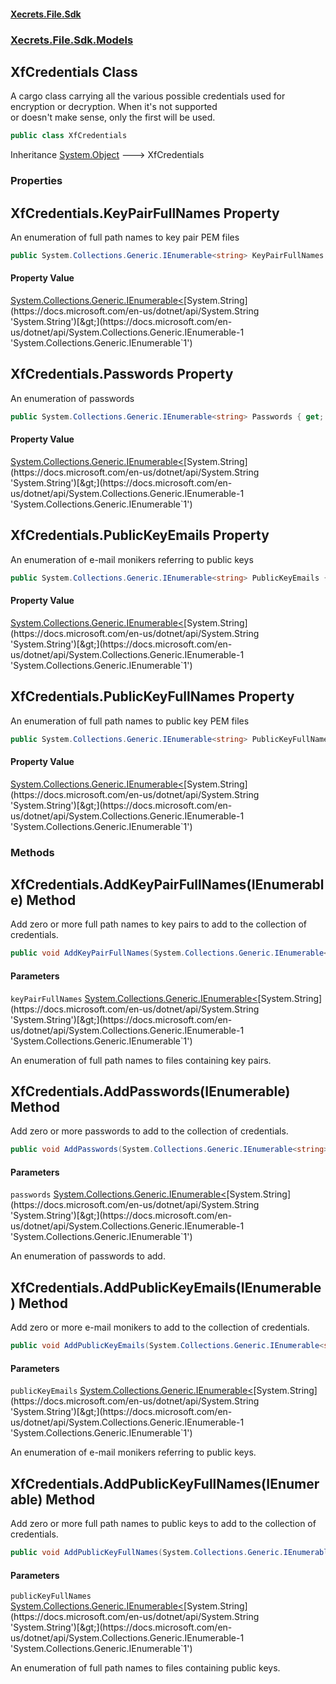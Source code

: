 #### [Xecrets.File.Sdk](index.md 'index')
### [Xecrets.File.Sdk.Models](Xecrets.File.Sdk.Models.md 'Xecrets.File.Sdk.Models')

## XfCredentials Class

A cargo class carrying all the various possible credentials used for encryption or decryption. When it's not supported  
or doesn't make sense, only the first will be used.

```csharp
public class XfCredentials
```

Inheritance [System.Object](https://docs.microsoft.com/en-us/dotnet/api/System.Object 'System.Object') &#129106; XfCredentials
### Properties

<a name='Xecrets.File.Sdk.Models.XfCredentials.KeyPairFullNames'></a>

## XfCredentials.KeyPairFullNames Property

An enumeration of full path names to key pair PEM files

```csharp
public System.Collections.Generic.IEnumerable<string> KeyPairFullNames { get; }
```

#### Property Value
[System.Collections.Generic.IEnumerable&lt;](https://docs.microsoft.com/en-us/dotnet/api/System.Collections.Generic.IEnumerable-1 'System.Collections.Generic.IEnumerable`1')[System.String](https://docs.microsoft.com/en-us/dotnet/api/System.String 'System.String')[&gt;](https://docs.microsoft.com/en-us/dotnet/api/System.Collections.Generic.IEnumerable-1 'System.Collections.Generic.IEnumerable`1')

<a name='Xecrets.File.Sdk.Models.XfCredentials.Passwords'></a>

## XfCredentials.Passwords Property

An enumeration of passwords

```csharp
public System.Collections.Generic.IEnumerable<string> Passwords { get; }
```

#### Property Value
[System.Collections.Generic.IEnumerable&lt;](https://docs.microsoft.com/en-us/dotnet/api/System.Collections.Generic.IEnumerable-1 'System.Collections.Generic.IEnumerable`1')[System.String](https://docs.microsoft.com/en-us/dotnet/api/System.String 'System.String')[&gt;](https://docs.microsoft.com/en-us/dotnet/api/System.Collections.Generic.IEnumerable-1 'System.Collections.Generic.IEnumerable`1')

<a name='Xecrets.File.Sdk.Models.XfCredentials.PublicKeyEmails'></a>

## XfCredentials.PublicKeyEmails Property

An enumeration of e-mail monikers referring to public keys

```csharp
public System.Collections.Generic.IEnumerable<string> PublicKeyEmails { get; }
```

#### Property Value
[System.Collections.Generic.IEnumerable&lt;](https://docs.microsoft.com/en-us/dotnet/api/System.Collections.Generic.IEnumerable-1 'System.Collections.Generic.IEnumerable`1')[System.String](https://docs.microsoft.com/en-us/dotnet/api/System.String 'System.String')[&gt;](https://docs.microsoft.com/en-us/dotnet/api/System.Collections.Generic.IEnumerable-1 'System.Collections.Generic.IEnumerable`1')

<a name='Xecrets.File.Sdk.Models.XfCredentials.PublicKeyFullNames'></a>

## XfCredentials.PublicKeyFullNames Property

An enumeration of full path names to public key PEM files

```csharp
public System.Collections.Generic.IEnumerable<string> PublicKeyFullNames { get; }
```

#### Property Value
[System.Collections.Generic.IEnumerable&lt;](https://docs.microsoft.com/en-us/dotnet/api/System.Collections.Generic.IEnumerable-1 'System.Collections.Generic.IEnumerable`1')[System.String](https://docs.microsoft.com/en-us/dotnet/api/System.String 'System.String')[&gt;](https://docs.microsoft.com/en-us/dotnet/api/System.Collections.Generic.IEnumerable-1 'System.Collections.Generic.IEnumerable`1')
### Methods

<a name='Xecrets.File.Sdk.Models.XfCredentials.AddKeyPairFullNames(System.Collections.Generic.IEnumerable_string_)'></a>

## XfCredentials.AddKeyPairFullNames(IEnumerable<string>) Method

Add zero or more full path names to key pairs to add to the collection of credentials.

```csharp
public void AddKeyPairFullNames(System.Collections.Generic.IEnumerable<string> keyPairFullNames);
```
#### Parameters

<a name='Xecrets.File.Sdk.Models.XfCredentials.AddKeyPairFullNames(System.Collections.Generic.IEnumerable_string_).keyPairFullNames'></a>

`keyPairFullNames` [System.Collections.Generic.IEnumerable&lt;](https://docs.microsoft.com/en-us/dotnet/api/System.Collections.Generic.IEnumerable-1 'System.Collections.Generic.IEnumerable`1')[System.String](https://docs.microsoft.com/en-us/dotnet/api/System.String 'System.String')[&gt;](https://docs.microsoft.com/en-us/dotnet/api/System.Collections.Generic.IEnumerable-1 'System.Collections.Generic.IEnumerable`1')

An enumeration of full path names to files containing key pairs.

<a name='Xecrets.File.Sdk.Models.XfCredentials.AddPasswords(System.Collections.Generic.IEnumerable_string_)'></a>

## XfCredentials.AddPasswords(IEnumerable<string>) Method

Add zero or more passwords to add to the collection of credentials.

```csharp
public void AddPasswords(System.Collections.Generic.IEnumerable<string> passwords);
```
#### Parameters

<a name='Xecrets.File.Sdk.Models.XfCredentials.AddPasswords(System.Collections.Generic.IEnumerable_string_).passwords'></a>

`passwords` [System.Collections.Generic.IEnumerable&lt;](https://docs.microsoft.com/en-us/dotnet/api/System.Collections.Generic.IEnumerable-1 'System.Collections.Generic.IEnumerable`1')[System.String](https://docs.microsoft.com/en-us/dotnet/api/System.String 'System.String')[&gt;](https://docs.microsoft.com/en-us/dotnet/api/System.Collections.Generic.IEnumerable-1 'System.Collections.Generic.IEnumerable`1')

An enumeration of passwords to add.

<a name='Xecrets.File.Sdk.Models.XfCredentials.AddPublicKeyEmails(System.Collections.Generic.IEnumerable_string_)'></a>

## XfCredentials.AddPublicKeyEmails(IEnumerable<string>) Method

Add zero or more e-mail monikers to add to the collection of credentials.

```csharp
public void AddPublicKeyEmails(System.Collections.Generic.IEnumerable<string> publicKeyEmails);
```
#### Parameters

<a name='Xecrets.File.Sdk.Models.XfCredentials.AddPublicKeyEmails(System.Collections.Generic.IEnumerable_string_).publicKeyEmails'></a>

`publicKeyEmails` [System.Collections.Generic.IEnumerable&lt;](https://docs.microsoft.com/en-us/dotnet/api/System.Collections.Generic.IEnumerable-1 'System.Collections.Generic.IEnumerable`1')[System.String](https://docs.microsoft.com/en-us/dotnet/api/System.String 'System.String')[&gt;](https://docs.microsoft.com/en-us/dotnet/api/System.Collections.Generic.IEnumerable-1 'System.Collections.Generic.IEnumerable`1')

An enumeration of e-mail monikers referring to public keys.

<a name='Xecrets.File.Sdk.Models.XfCredentials.AddPublicKeyFullNames(System.Collections.Generic.IEnumerable_string_)'></a>

## XfCredentials.AddPublicKeyFullNames(IEnumerable<string>) Method

Add zero or more full path names to public keys to add to the collection of credentials.

```csharp
public void AddPublicKeyFullNames(System.Collections.Generic.IEnumerable<string> publicKeyFullNames);
```
#### Parameters

<a name='Xecrets.File.Sdk.Models.XfCredentials.AddPublicKeyFullNames(System.Collections.Generic.IEnumerable_string_).publicKeyFullNames'></a>

`publicKeyFullNames` [System.Collections.Generic.IEnumerable&lt;](https://docs.microsoft.com/en-us/dotnet/api/System.Collections.Generic.IEnumerable-1 'System.Collections.Generic.IEnumerable`1')[System.String](https://docs.microsoft.com/en-us/dotnet/api/System.String 'System.String')[&gt;](https://docs.microsoft.com/en-us/dotnet/api/System.Collections.Generic.IEnumerable-1 'System.Collections.Generic.IEnumerable`1')

An enumeration of full path names to files containing public keys.
